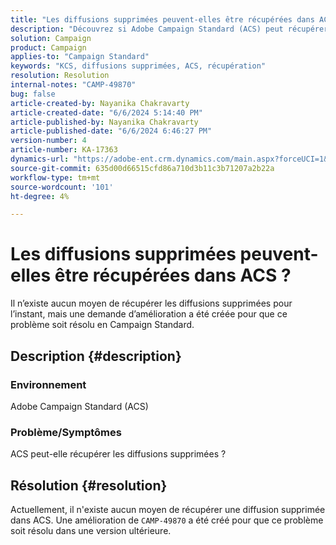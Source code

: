 ```yaml
---
title: "Les diffusions supprimées peuvent-elles être récupérées dans ACS"
description: "Découvrez si Adobe Campaign Standard (ACS) peut récupérer les diffusions supprimées."
solution: Campaign
product: Campaign
applies-to: "Campaign Standard"
keywords: "KCS, diffusions supprimées, ACS, récupération"
resolution: Resolution
internal-notes: "CAMP-49870"
bug: false
article-created-by: Nayanika Chakravarty
article-created-date: "6/6/2024 5:14:40 PM"
article-published-by: Nayanika Chakravarty
article-published-date: "6/6/2024 6:46:27 PM"
version-number: 4
article-number: KA-17363
dynamics-url: "https://adobe-ent.crm.dynamics.com/main.aspx?forceUCI=1&pagetype=entityrecord&etn=knowledgearticle&id=a278f240-2824-ef11-840a-00224809adb3"
source-git-commit: 635d00d66515cfd86a710d3b11c3b71207a2b22a
workflow-type: tm+mt
source-wordcount: '101'
ht-degree: 4%

---
```


# Les diffusions supprimées peuvent-elles être récupérées dans ACS ?


Il n’existe aucun moyen de récupérer les diffusions supprimées pour l’instant, mais une demande d’amélioration a été créée pour que ce problème soit résolu en Campaign Standard.

## Description {#description}


### <b>Environnement</b>

Adobe Campaign Standard (ACS)

### <b>Problème/Symptômes</b>

ACS peut-elle récupérer les diffusions supprimées ?


## Résolution {#resolution}


Actuellement, il n&#39;existe aucun moyen de récupérer une diffusion supprimée dans ACS. Une amélioration de `CAMP-49870` a été créé pour que ce problème soit résolu dans une version ultérieure.
